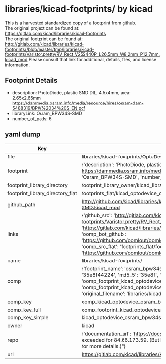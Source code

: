 # libraries/kicad-footprints/ by kicad  
This is a harvested standardized copy of a footprint from github.  
The original project can be found at:  
https://gitlab.com/kicad/libraries/kicad-footprints  
The original footprint can be found at:
http://gitlab.com/kicad/libraries/kicad-footprints//blob/master/tmp/libraries/kicad-footprints/Varistor.pretty/RV_Rect_V25S440P_L26.5mm_W8.2mm_P12.7mm.kicad_mod
Please consult that link for additional, details, files, and license information.  
## Footprint Details
* description: PhotoDiode, plastic SMD DIL, 4.5x4mm, area: 2.65x2.65mm, https://dammedia.osram.info/media/resource/hires/osram-dam-5488319/BPW%2034%20S_EN.pdf  
* libraryLink: Osram_BPW34S-SMD  
* number_of_pads: 6  
## yaml dump  
| Key | Value |  
| --- | --- |  
| file | libraries/kicad-footprints/OptoDevice.pretty/Osram_BPW34S-SMD.kicad_mod |  
| footprint | {'description': 'PhotoDiode, plastic SMD DIL, 4.5x4mm, area: 2.65x2.65mm, https://dammedia.osram.info/media/resource/hires/osram-dam-5488319/BPW%2034%20S_EN.pdf', 'libraryLink': 'Osram_BPW34S-SMD', 'number_of_pads': 6} |  
| footprint_library_directory | footprint_library_owner/kicad_libraries/kicad-footprints/ |  
| footprint_library_directory_flat | footprints_flat/kicad_optodevice_osram_bpw34s_smd/working |  
| github_path | http://github.com/kicad/libraries/kicad-footprints//blob/master/tmp/libraries/kicad-footprints/OptoDevice.pretty/Osram_BPW34S-SMD.kicad_mod |  
| links | {'github_src': 'http://gitlab.com/kicad/libraries/kicad-footprints//blob/master/tmp/libraries/kicad-footprints/Varistor.pretty/RV_Rect_V25S440P_L26.5mm_W8.2mm_P12.7mm.kicad_mod', 'github_src_repo': 'https://gitlab.com/kicad/libraries/kicad-footprints', 'oomp_bot': 'footprints/kicad_optodevice_osram_bpw34s_smd/working', 'oomp_bot_github': 'https://github.com/oomlout/oomlout_oomp_footprint_bot/tree/main/footprints/kicad_optodevice_osram_bpw34s_smd/working', 'oomp_src_flat': 'footprints_flat/footprints_flat/kicad_optodevice_osram_bpw34s_smd/working', 'oomp_src_flat_github': 'https://github.com/oomlout/oomlout_oomp_footprint_src/tree/main/footprints_flat/kicad_optodevice_osram_bpw34s_smd/working'} |  
| name | libraries/kicad-footprints/ |  
| oomp | {'footprint_name': 'osram_bpw34s_smd', 'library_name': 'optodevice', 'md5': '35e8f44224d9a761d73ea95c9a9934a4', 'md5_10': '35e8f44224', 'md5_5': '35e8f', 'md5_6': '35e8f4', 'oomp_key': 'oomp_kicad_optodevice_osram_bpw34s_smd', 'oomp_key_extra': 'oomp_footprint_kicad_optodevice_osram_bpw34s_smd', 'oomp_key_full': 'oomp_footprint_kicad_optodevice_osram_bpw34s_smd_35e8f4', 'oomp_key_simple': 'kicad_optodevice_osram_bpw34s_smd', 'original_filename': 'libraries/kicad-footprints/OptoDevice.pretty/Osram_BPW34S-SMD.kicad_mod', 'owner_name': 'kicad'} |  
| oomp_key | oomp_kicad_optodevice_osram_bpw34s_smd |  
| oomp_key_full | oomp_footprint_kicad_optodevice_osram_bpw34s_smd |  
| oomp_key_simple | kicad_optodevice_osram_bpw34s_smd |  
| owner | kicad |  
| repo | {'documentation_url': 'https://docs.github.com/rest/overview/resources-in-the-rest-api#rate-limiting', 'message': "API rate limit exceeded for 84.66.173.59. (But here's the good news: Authenticated requests get a higher rate limit. Check out the documentation for more details.)"} |  
| url | https://gitlab.com/kicad/libraries/kicad-footprints |  


